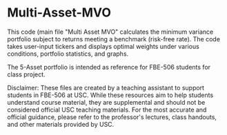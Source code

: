 # Multi-Asset-MVO

This code (main file "Multi Asset MVO" calculates the minimum variance portfolio subject to returns meeting a benchmark (risk-free rate). The code takes user-input tickers and displays optimal weights under various conditions, portfolio statistics, and graphs. 

The 5-Asset portfolio is intended as reference for FBE-506 students for class project.

Disclaimer: These files are created by a teaching assistant to support students in FBE-506 at USC. While these resources aim to help students understand course material, they are supplemental and should not be considered official USC teaching materials. For the most accurate and official guidance, please refer to the professor's lectures, class handouts, and other materials provided by USC.
